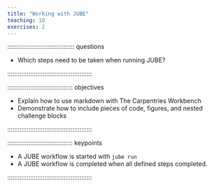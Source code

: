 ```yaml
---
title: "Working with JUBE"
teaching: 10
exercises: 2
---
```


:::::::::::::::::::::::::::::::::::::: questions 

- Which steps need to be taken when running JUBE?

::::::::::::::::::::::::::::::::::::::::::::::::

::::::::::::::::::::::::::::::::::::: objectives

- Explain how to use markdown with The Carpentries Workbench
- Demonstrate how to include pieces of code, figures, and nested challenge blocks

::::::::::::::::::::::::::::::::::::::::::::::::

::::::::::::::::::::::::::::::::::::: keypoints

- A JUBE workflow is started with `jube run`
- A JUBE workflow is completed when all defined steps completed.

::::::::::::::::::::::::::::::::::::::::::::::::

